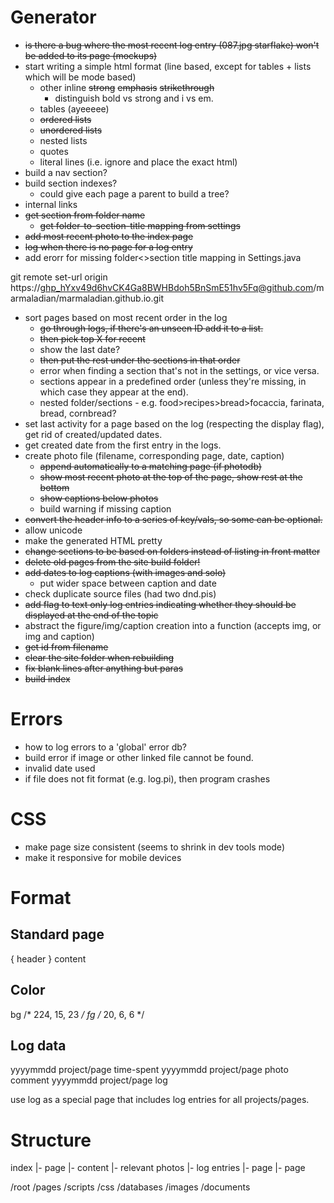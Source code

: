 # Generator
- ~~is there a bug where the most recent log entry (087.jpg starflake) won't be added to its page (mockups)~~
- start writing a simple html format (line based, except for tables + lists which will be mode based)
    - other inline
        ~~strong~~
        ~~emphasis~~
        ~~strikethrough~~
        - distinguish bold vs strong and i vs em.
    - tables (ayeeeee)
    - ~~ordered lists~~
    - ~~unordered lists~~
    - nested lists
    - quotes
    - literal lines (i.e. ignore and place the exact html)
- build a nav section?
- build section indexes?
    - could give each page a parent to build a tree?
- internal links
- ~~get section from folder name~~
    - ~~get folder-to-section-title mapping from settings~~
- ~~add most recent photo to the index page~~
- ~~log when there is no page for a log entry~~
- add erorr for missing folder<>section title mapping in Settings.java

git remote set-url origin https://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@github.com/marmaladian/marmaladian.github.io.git

- sort pages based on most recent order in the log
    - ~~go through logs, if there's an unseen ID add it to a list.~~
    - ~~then pick top X for recent~~
    - show the last date?
    - ~~then put the rest under the sections in that order~~
    - error when finding a section that's not in the settings, or vice versa.
    - sections appear in a predefined order (unless they're missing, in which case they appear at the end).
    - nested folder/sections - e.g. food>recipes>bread>focaccia, farinata, bread, cornbread?
- set last activity for a page based on the log (respecting the display flag), get rid of created/updated dates.
- get created date from the first entry in the logs.
- create photo file (filename, corresponding page, date, caption)
    - ~~append automatically to a matching page (if photodb)~~
    - ~~show most recent photo at the top of the page, show rest at the bottom~~
    - ~~show captions below photos~~
    - build warning if missing caption
- ~~convert the header info to a series of key/vals, so some can be optional.~~
- allow unicode
- make the generated HTML pretty
- ~~change sections to be based on folders instead of listing in front matter~~
- ~~delete old pages from the site build folder!~~
- ~~add dates to log captions (with images and solo)~~
  - put wider space between caption and date
- check duplicate source files (had two dnd.pis)
- ~~add flag to text only log entries indicating whether they should be displayed at the end of the topic~~
- abstract the figure/img/caption creation into a function (accepts img, or img and caption)
- ~~get id from filename~~
- ~~clear the site folder when rebuilding~~
- ~~fix blank lines after anything but paras~~
- ~~build index~~

# Errors
- how to log errors to a 'global' error db?
- build error if image or other linked file cannot be found.
- invalid date used
- if file does not fit format (e.g. log.pi), then program crashes

# CSS
- make page size consistent (seems to shrink in dev tools mode)
- make it responsive for mobile devices

# Format
## Standard page
{ header }
content

## Color
bg /* 224, 15, 23 */
fg /* 20, 6, 6 */


## Log data
yyyymmdd project/page time-spent
yyyymmdd project/page photo comment
yyyymmdd project/page log

use log as a special page that includes log entries for all projects/pages.

# Structure
index
 |- page
     |- content
     |- relevant photos
     |- log entries
 |- page
 |- page

 /root
   /pages
   /scripts
   /css
   /databases
   /images
   /documents
